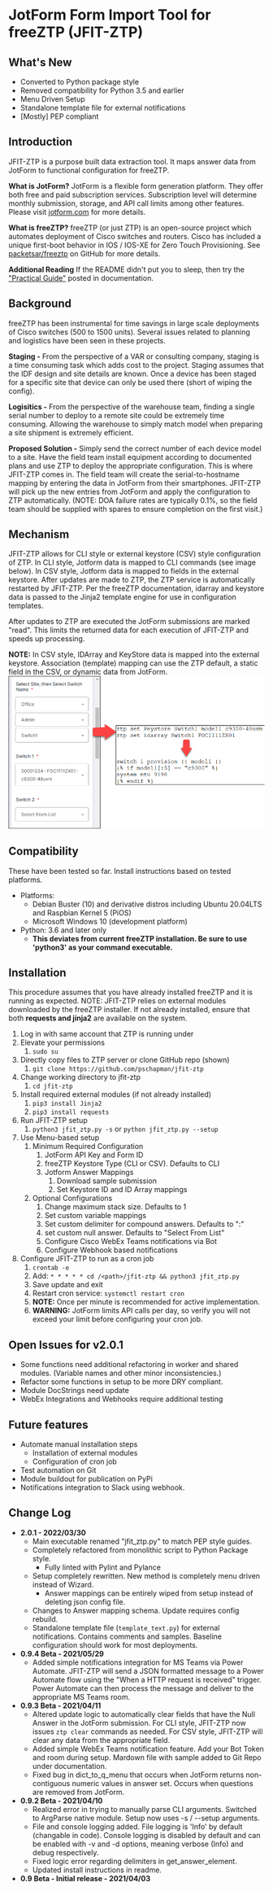# JotForm Form Import Tool for freeZTP (JFIT-ZTP)

## What's New
- Converted to Python package style
- Removed compatibility for Python 3.5 and earlier
- Menu Driven Setup
- Standalone template file for external notifications
- [Mostly] PEP compliant

## Introduction
JFIT-ZTP is a purpose built data extraction tool.  It maps answer data from JotForm to functional configuration for freeZTP.

**What is JotForm?** JotForm is a flexible form generation platform.  They offer both free and paid subscription services.  Subscription level will determine  monthly submission, storage, and API call limits among other features.  Please visit [jotform.com](https://www.jotform.com) for more details.

**What is freeZTP?** freeZTP (or just ZTP) is an open-source project which automates deployment of Cisco switches and routers. Cisco has included a unique first-boot behavior in IOS / IOS-XE for Zero Touch Provisioning.  See [packetsar/freeztp](https://github.com/PackeTsar/freeztp) on GitHub for more details.

**Additional Reading** If the README didn't put you to sleep, then try the ["Practical Guide"](documentation/practical_stack_guide.md) posted in documentation.

## Background
freeZTP has been instrumental for time savings in large scale deployments of Cisco switches (500 to 1500 units).  Several issues related to planning and logistics have been seen in these projects.

**Staging -** From the perspective of a VAR or consulting company, staging is a time consuming task which adds cost to the project. Staging assumes that the IDF design and site details are known.  Once a device has been staged for a specific site that device can only be used there (short of wiping the config).

**Logisitics -** From the perspective of the warehouse team, finding a single serial number to deploy to a remote site could be extremely time consuming.  Allowing the warehouse to simply match model when preparing a site shipment is extremely efficient.

**Proposed Solution -**  Simply send the correct number of each device model to a site.  Have the field team install equipment according to documented plans and use ZTP to deploy the appropriate configuration.  This is where JFIT-ZTP comes in.  The field team will create the serial-to-hostname mapping by entering the data in JotForm from their smartphones.  JFIT-ZTP will pick up the new entries from JotForm and apply the configuration to ZTP automatically. (NOTE: DOA failure rates are typically 0.1%, so the field team should be supplied with spares to ensure completion on the first visit.)

## Mechanism
JFIT-ZTP allows for CLI style or external keystore (CSV) style configuration of ZTP. In CLI style, Jotform data is mapped to CLI commands (see image below).  In CSV style, Jotform data is mapped to fields in the external keystore.  After updates are made to ZTP, the ZTP service is automatically restarted by JFIT-ZTP. Per the freeZTP documentation, idarray and keystore data is passed to the Jinja2 template engine for use in configuration templates.

After updates to ZTP are executed the JotForm submissions are marked "read".  This limits the returned data for each execution of JFIT-ZTP and speeds up processing.

**NOTE:** In CSV style, IDArray and KeyStore data is mapped into the external keystore. Association (template) mapping can use the ZTP default, a static field in the CSV, or dynamic data from JotForm.
![Data Flow](documentation/dataflow.png)

## Compatibility
These have been tested so far.  Install instructions based on tested platforms.
- Platforms:
  - Debian Buster (10) and derivative distros including Ubuntu 20.04LTS and Raspbian Kernel 5 (PiOS)
  - Microsoft Windows 10 (development platform)
- Python: 3.6 and later only
  - **This deviates from current freeZTP installation. Be sure to use 'python3' as your command executable.**


## Installation
This procedure assumes that you have already installed freeZTP and it is running as expected.
NOTE: JFIT-ZTP relies on external modules downloaded by the freeZTP installer. If not already installed, ensure that both **requests and jinja2** are available on the system.
1. Log in with same account that ZTP is running under
2. Elevate your permissions
   1. `sudo su`
3. Directly copy files to ZTP server or clone GitHub repo (shown)
   1. `git clone https://github.com/pschapman/jfit-ztp`
4. Change working directory to jfit-ztp
   1. `cd jfit-ztp`
5. Install required external modules (if not already installed)
   1. `pip3 install Jinja2`
   2. `pip3 install requests`
6. Run JFIT-ZTP setup
   1. `python3 jfit_ztp.py -s` or `python jfit_ztp.py --setup`
7. Use Menu-based setup
   1. Minimum Required Configuration
      1. JotForm API Key and Form ID
      2. freeZTP Keystore Type (CLI or CSV). Defaults to CLI
      3. Jotform Answer Mappings
         1. Download sample submission
         2. Set Keystore ID and ID Array mappings
   2. Optional Configurations
      1. Change maximum stack size. Defaults to 1
      2. Set custom variable mappings
      3. Set custom delimiter for compound answers. Defaults to ":"
      4. set custom null answer. Defaults to "Select From List"
      5. Configure Cisco WebEx Teams notifications via Bot
      6. Configure Webhook based notifications
8.  Configure JFIT-ZTP to run as a cron job
    1.  `crontab -e`
    2.  Add: `* * * * * cd /<path>/jfit-ztp && python3 jfit_ztp.py`
    3.  Save update and exit
    4.  Restart cron service: `systemctl restart cron`
    5.  **NOTE:** Once per minute is recommended for active implementation.
    6.  **WARNING:** JotForm limits API calls per day, so verify you will not exceed your limit before configuring your cron job.

## Open Issues for v2.0.1
- Some functions need additional refactoring in worker and shared modules. (Variable names and other minor inconsistencies.)
- Refactor some functions in setup to be more DRY compliant.
- Module DocStrings need update
- WebEx Integrations and Webhooks require additional testing

## Future features
- Automate manual installation steps
  - Installation of external modules
  - Configuration of cron job
- Test automation on Git
- Module buildout for publication on PyPi
- Notifications integration to Slack using webhook.

## Change Log
- **2.0.1 - 2022/03/30**
  - Main executable renamed "jfit_ztp.py" to match PEP style guides.
  - Completely refactored from monolithic script to Python Package style.
    - Fully linted with Pylint and Pylance
  - Setup completely rewritten. New method is completely menu driven instead of Wizard.
    - Answer mappings can be entirely wiped from setup instead of deleting json config file.
  - Changes to Answer mapping schema.  Update requires config rebuild.
  - Standalone template file (`template_text.py`) for external notifications.  Contains comments and samples.  Baseline configuration should work for most deployments.
- **0.9.4 Beta - 2021/05/29**
  - Added simple notifications integration for MS Teams via Power Automate. JFIT-ZTP will send a JSON formatted message to a Power Automate flow using the "When a HTTP request is received" trigger.  Power Automate can then process the message and deliver to the appropriate MS Teams room.
- **0.9.3 Beta - 2021/04/11**
  - Altered update logic to automatically clear fields that have the Null Answer in the JotForm submission.  For CLI style, JFIT-ZTP now issues `ztp clear` commands as needed.  For CSV style, JFIT-ZTP will clear any data from the appropriate field.
  - Added simple WebEx Teams notification feature.  Add your Bot Token and room during setup. Mardown file with sample added to Git Repo under documentation.
  - Fixed bug in dict_to_q_menu that occurs when JotForm returns non-contiguous numeric values in answer set.  Occurs when questions are removed from JotForm.
- **0.9.2 Beta - 2021/04/10**
  - Realized error in trying to manually parse CLI arguments.  Switched to ArgParse native module.  Setup now uses -s / --setup arguments.
  - File and console logging added.  File logging is 'Info' by default (changable in code).  Console logging is disabled by default and can be enabled with -v and -d options, meaning verbose (Info) and debug respectively.
  - Fixed logic error regarding delimiters in get_answer_element.
  - Updated install instructions in readme.
- **0.9 Beta - Initial release - 2021/04/03**
